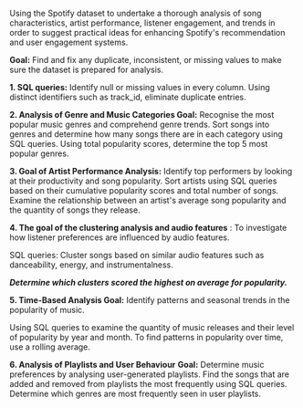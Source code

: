 Using the Spotify dataset to undertake a thorough analysis of song characteristics, artist performance, listener engagement, and trends in order to suggest practical ideas for enhancing Spotify's recommendation and user engagement systems.

**Goal:** Find and fix any duplicate, inconsistent, or missing values to make sure the dataset is prepared for analysis.

**1. SQL queries:** Identify null or missing values in every column.
Using distinct identifiers such as track_id, eliminate duplicate entries.

**2. Analysis of Genre and Music Categories Goal:** Recognise the most popular music genres and comprehend genre trends.
Sort songs into genres and determine how many songs there are in each category using SQL queries.
Using total popularity scores, determine the top 5 most popular genres.

**3. Goal of Artist Performance Analysis:** Identify top performers by looking at their productivity and song popularity.
Sort artists using SQL queries based on their cumulative popularity scores and total number of songs.
Examine the relationship between an artist's average song popularity and the quantity of songs they release.

**4. The goal of the clustering analysis and audio features** : To investigate how listener preferences are influenced by audio features.

SQL queries: Cluster songs based on similar audio features such as danceability, energy, and instrumentalness.

_**Determine which clusters scored the highest on average for popularity.**_

**5. Time-Based Analysis Goal:** Identify patterns and seasonal trends in the popularity of music.

Using SQL queries to examine the quantity of music releases and their level of popularity by year and month.
To find patterns in popularity over time, use a rolling average.


**6. Analysis of Playlists and User Behaviour**
**Goal:** Determine music preferences by analysing user-generated playlists.
Find the songs that are added and removed from playlists the most frequently using SQL queries.
Determine which genres are most frequently seen in user playlists.


